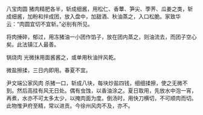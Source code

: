 八宝肉圆
猪肉精肥各半，斩成细酱，用松仁、香蕈、笋尖、荸荠、瓜姜之类，斩成细酱，加粉和拌成团，放入盘中，加甜酒、秋油蒸之，入口松脆。家致华云：“肉圆宜切不宜斩。”必别有所见。

将肉捶碎，郁过，用冻猪油一小团作馅子，放在团内蒸之，则油流去，而团子空心矣。此法镇江人最善。

锅烧肉
光微抹用面酱酱之，或单用秋油拌风乾。

微盐擦揉，三日内即用。春夏不宜。

尹文端公家风肉
杀猪一口，斩成八块，每块炒盐四钱，细细揉擦，使之无微不到。然后高挂有风无日处。偶有虫蚀，以香油涂之。夏日取用，先放水中泡一宵，再煮，水亦不可太多太少，以掩肉面为度。倒汤时，用快刀横切，不可顺肉而切。此物惟尹府至精，常以进贡。今徐州风肉不及，亦不。